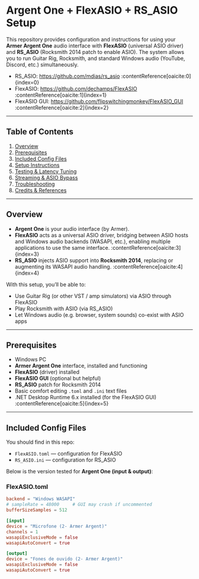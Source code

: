 # Argent One + FlexASIO + RS_ASIO Setup

This repository provides configuration and instructions for using your **Armer Argent One** audio interface with **FlexASIO** (universal ASIO driver) and **RS_ASIO** (Rocksmith 2014 patch to enable ASIO). The system allows you to run Guitar Rig, Rocksmith, and standard Windows audio (YouTube, Discord, etc.) simultaneously.

- RS_ASIO: https://github.com/mdias/rs_asio :contentReference[oaicite:0]{index=0}  
- FlexASIO: https://github.com/dechamps/FlexASIO :contentReference[oaicite:1]{index=1}  
- FlexASIO GUI: https://github.com/flipswitchingmonkey/FlexASIO_GUI :contentReference[oaicite:2]{index=2}  

---

## Table of Contents

1. [Overview](#overview)  
2. [Prerequisites](#prerequisites)  
3. [Included Config Files](#included-config-files)  
4. [Setup Instructions](#setup-instructions)  
5. [Testing & Latency Tuning](#testing--latency-tuning)  
6. [Streaming & ASIO Bypass](#streaming--asio-bypass)  
7. [Troubleshooting](#troubleshooting)  
8. [Credits & References](#credits--references)

---

## Overview

- **Argent One** is your audio interface (by Armer).  
- **FlexASIO** acts as a universal ASIO driver, bridging between ASIO hosts and Windows audio backends (WASAPI, etc.), enabling multiple applications to use the same interface. :contentReference[oaicite:3]{index=3}  
- **RS_ASIO** injects ASIO support into **Rocksmith 2014**, replacing or augmenting its WASAPI audio handling. :contentReference[oaicite:4]{index=4}  

With this setup, you’ll be able to:

- Use Guitar Rig (or other VST / amp simulators) via ASIO through FlexASIO  
- Play Rocksmith with ASIO (via RS_ASIO)  
- Let Windows audio (e.g. browser, system sounds) co-exist with ASIO apps  

---

## Prerequisites

- Windows PC  
- **Armer Argent One** interface, installed and functioning  
- **FlexASIO** (driver) installed  
- **FlexASIO GUI** (optional but helpful)  
- **RS_ASIO** patch for Rocksmith 2014  
- Basic comfort editing `.toml` and `.ini` text files  
- .NET Desktop Runtime 6.x installed (for the FlexASIO GUI) :contentReference[oaicite:5]{index=5}  

---

## Included Config Files

You should find in this repo:

- `FlexASIO.toml` — configuration for FlexASIO  
- `RS_ASIO.ini` — configuration for RS_ASIO  

Below is the version tested for **Argent One (input & output)**:

### FlexASIO.toml

```toml
backend = "Windows WASAPI"
# sampleRate = 48000     # GUI may crash if uncommented
bufferSizeSamples = 512

[input]
device = "Microfone (2- Armer Argent)"
channels = 1
wasapiExclusiveMode = false
wasapiAutoConvert = true

[output]
device = "Fones de ouvido (2- Armer Argent)"
wasapiExclusiveMode = false
wasapiAutoConvert = true
